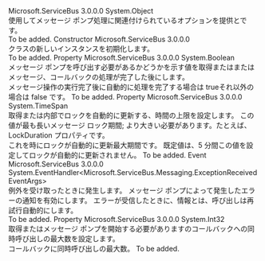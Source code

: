 <Type Name="OnMessageOptions" FullName="Microsoft.ServiceBus.Messaging.OnMessageOptions">
  <TypeSignature Language="C#" Value="public sealed class OnMessageOptions" />
  <TypeSignature Language="ILAsm" Value=".class public auto ansi sealed beforefieldinit OnMessageOptions extends System.Object" />
  <TypeSignature Language="DocId" Value="T:Microsoft.ServiceBus.Messaging.OnMessageOptions" />
  <TypeSignature Language="VB.NET" Value="Public NotInheritable Class OnMessageOptions" />
  <TypeSignature Language="F#" Value="type OnMessageOptions = class" />
  <AssemblyInfo>
    <AssemblyName>Microsoft.ServiceBus</AssemblyName>
    <AssemblyVersion>3.0.0.0</AssemblyVersion>
  </AssemblyInfo>
  <Base>
    <BaseTypeName>System.Object</BaseTypeName>
  </Base>
  <Interfaces />
  <Docs>
    <summary>使用してメッセージ ポンプ処理に関連付けられているオプションを提供<see cref="M:Microsoft.ServiceBus.Messaging.QueueClient.OnMessage(System.Action{Microsoft.ServiceBus.Messaging.BrokeredMessage})" />と<see cref="M:Microsoft.ServiceBus.Messaging.SubscriptionClient.OnMessage(System.Action{Microsoft.ServiceBus.Messaging.BrokeredMessage})" />です。</summary>
    <remarks>To be added.</remarks>
  </Docs>
  <Members>
    <Member MemberName=".ctor">
      <MemberSignature Language="C#" Value="public OnMessageOptions ();" />
      <MemberSignature Language="ILAsm" Value=".method public hidebysig specialname rtspecialname instance void .ctor() cil managed" />
      <MemberSignature Language="DocId" Value="M:Microsoft.ServiceBus.Messaging.OnMessageOptions.#ctor" />
      <MemberSignature Language="VB.NET" Value="Public Sub New ()" />
      <MemberType>Constructor</MemberType>
      <AssemblyInfo>
        <AssemblyName>Microsoft.ServiceBus</AssemblyName>
        <AssemblyVersion>3.0.0.0</AssemblyVersion>
      </AssemblyInfo>
      <Parameters />
      <Docs>
        <summary><see cref="T:Microsoft.ServiceBus.Messaging.OnMessageOptions" /> クラスの新しいインスタンスを初期化します。</summary>
        <remarks>To be added.</remarks>
      </Docs>
    </Member>
    <Member MemberName="AutoComplete">
      <MemberSignature Language="C#" Value="public bool AutoComplete { get; set; }" />
      <MemberSignature Language="ILAsm" Value=".property instance bool AutoComplete" />
      <MemberSignature Language="DocId" Value="P:Microsoft.ServiceBus.Messaging.OnMessageOptions.AutoComplete" />
      <MemberSignature Language="VB.NET" Value="Public Property AutoComplete As Boolean" />
      <MemberSignature Language="F#" Value="member this.AutoComplete : bool with get, set" Usage="Microsoft.ServiceBus.Messaging.OnMessageOptions.AutoComplete" />
      <MemberType>Property</MemberType>
      <AssemblyInfo>
        <AssemblyName>Microsoft.ServiceBus</AssemblyName>
        <AssemblyVersion>3.0.0.0</AssemblyVersion>
      </AssemblyInfo>
      <ReturnValue>
        <ReturnType>System.Boolean</ReturnType>
      </ReturnValue>
      <Docs>
        <summary>メッセージ ポンプを呼び出す必要があるかどうかを示す値を取得または<see cref="M:Microsoft.ServiceBus.Messaging.QueueClient.Complete(System.Guid)" />または<see cref="M:Microsoft.ServiceBus.Messaging.SubscriptionClient.Complete(System.Guid)" />メッセージ、コールバックの処理が完了した後にします。</summary>
        <value>メッセージ操作の実行完了後に自動的に処理を完了する場合は trueそれ以外の場合は false です。</value>
        <remarks>To be added.</remarks>
      </Docs>
    </Member>
    <Member MemberName="AutoRenewTimeout">
      <MemberSignature Language="C#" Value="public TimeSpan AutoRenewTimeout { get; set; }" />
      <MemberSignature Language="ILAsm" Value=".property instance valuetype System.TimeSpan AutoRenewTimeout" />
      <MemberSignature Language="DocId" Value="P:Microsoft.ServiceBus.Messaging.OnMessageOptions.AutoRenewTimeout" />
      <MemberSignature Language="VB.NET" Value="Public Property AutoRenewTimeout As TimeSpan" />
      <MemberSignature Language="F#" Value="member this.AutoRenewTimeout : TimeSpan with get, set" Usage="Microsoft.ServiceBus.Messaging.OnMessageOptions.AutoRenewTimeout" />
      <MemberType>Property</MemberType>
      <AssemblyInfo>
        <AssemblyName>Microsoft.ServiceBus</AssemblyName>
        <AssemblyVersion>3.0.0.0</AssemblyVersion>
      </AssemblyInfo>
      <ReturnValue>
        <ReturnType>System.TimeSpan</ReturnType>
      </ReturnValue>
      <Docs>
        <summary>取得または内部でロックを自動的に更新する、時間の上限を設定します。 この値が最も長いメッセージ ロック期間; より大きい必要があります。たとえば、LockDuration プロパティです。 </summary>
        <value>これを時にロックが自動的に更新最大期間です。 既定値は、5 分間この値を設定して<see cref="F:System.TimeSpan.Zero" />ロックが自動的に更新されません。</value>
        <remarks>To be added.</remarks>
      </Docs>
    </Member>
    <Member MemberName="ExceptionReceived">
      <MemberSignature Language="C#" Value="public event EventHandler&lt;Microsoft.ServiceBus.Messaging.ExceptionReceivedEventArgs&gt; ExceptionReceived;" />
      <MemberSignature Language="ILAsm" Value=".event class System.EventHandler`1&lt;class Microsoft.ServiceBus.Messaging.ExceptionReceivedEventArgs&gt; ExceptionReceived" />
      <MemberSignature Language="DocId" Value="E:Microsoft.ServiceBus.Messaging.OnMessageOptions.ExceptionReceived" />
      <MemberSignature Language="VB.NET" Value="Public Event ExceptionReceived As EventHandler(Of ExceptionReceivedEventArgs) " />
      <MemberSignature Language="F#" Value="member this.ExceptionReceived : EventHandler&lt;Microsoft.ServiceBus.Messaging.ExceptionReceivedEventArgs&gt; " Usage="member this.ExceptionReceived : System.EventHandler&lt;Microsoft.ServiceBus.Messaging.ExceptionReceivedEventArgs&gt; " />
      <MemberType>Event</MemberType>
      <AssemblyInfo>
        <AssemblyName>Microsoft.ServiceBus</AssemblyName>
        <AssemblyVersion>3.0.0.0</AssemblyVersion>
      </AssemblyInfo>
      <ReturnValue>
        <ReturnType>System.EventHandler&lt;Microsoft.ServiceBus.Messaging.ExceptionReceivedEventArgs&gt;</ReturnType>
      </ReturnValue>
      <Docs>
        <summary>例外を受け取ったときに発生します。 メッセージ ポンプによって発生したエラーの通知を有効にします。
            エラーが受信したときに、情報とは、呼び出しは再試行自動的にします。 </summary>
        <remarks>To be added.</remarks>
      </Docs>
    </Member>
    <Member MemberName="MaxConcurrentCalls">
      <MemberSignature Language="C#" Value="public int MaxConcurrentCalls { get; set; }" />
      <MemberSignature Language="ILAsm" Value=".property instance int32 MaxConcurrentCalls" />
      <MemberSignature Language="DocId" Value="P:Microsoft.ServiceBus.Messaging.OnMessageOptions.MaxConcurrentCalls" />
      <MemberSignature Language="VB.NET" Value="Public Property MaxConcurrentCalls As Integer" />
      <MemberSignature Language="F#" Value="member this.MaxConcurrentCalls : int with get, set" Usage="Microsoft.ServiceBus.Messaging.OnMessageOptions.MaxConcurrentCalls" />
      <MemberType>Property</MemberType>
      <AssemblyInfo>
        <AssemblyName>Microsoft.ServiceBus</AssemblyName>
        <AssemblyVersion>3.0.0.0</AssemblyVersion>
      </AssemblyInfo>
      <ReturnValue>
        <ReturnType>System.Int32</ReturnType>
      </ReturnValue>
      <Docs>
        <summary>取得またはメッセージ ポンプを開始する必要がありますのコールバックへの同時呼び出しの最大数を設定します。</summary>
        <value>コールバックに同時呼び出しの最大数。</value>
        <remarks>To be added.</remarks>
      </Docs>
    </Member>
  </Members>
</Type>